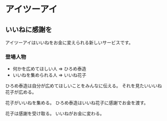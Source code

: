 # アイツーアイ

## いいねに感謝を

アイツーアイはいいねをお金に変えられる新しいサービスです。

### 登場人物

- 何かを広めてほしい人 => ひろめ泰造
- いいねを集められる人 => いいね花子

ひろめ泰造は自分が広めてほしいことをみんなに伝える。
それを見たいいいね花子が広める。

花子がいいねを集める。
ひろめ泰造はいいね花子に感謝でお金を渡す。

花子は感謝を受け取る。
いいねがお金に変わる。

